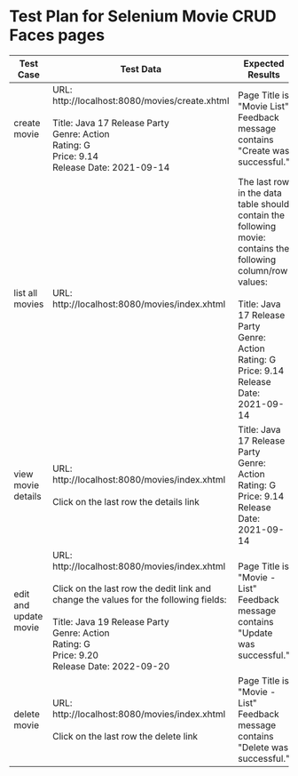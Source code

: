 # Test Plan for Selenium Movie CRUD Faces pages

| Test Case             | Test Data                                                                                                                                                                                                                                                             | Expected Results                                                                                                                                                                                                                    | Checked                                            |
|-----------------------|-----------------------------------------------------------------------------------------------------------------------------------------------------------------------------------------------------------------------------------------------------------------------|-------------------------------------------------------------------------------------------------------------------------------------------------------------------------------------------------------------------------------------|----------------------------------------------------|
| create movie          | URL: http://localhost:8080/movies/create.xhtml <br/><br/> Title: Java 17 Release Party<br />Genre: Action<br />Rating: G<br />Price: 9.14<br/>Release Date: 2021-09-14                                                                                                | Page Title is "Movie List"<br/>Feedback message contains "Create was successful."                                                                                                                                                   | :heavy_check_mark: |
| list all movies       | URL: http://localhost:8080/movies/index.xhtml                                                                                                                                                                                                                         | The last row in the data table should contain the following movie: contains the following column/row values: <br/><br/> Title: Java 17 Release Party<br />Genre: Action<br />Rating: G<br />Price: 9.14<br/>Release Date: 2021-09-14| :heavy_check_mark: |
| view movie details    | URL: http://localhost:8080/movies/index.xhtml <br/><br/> Click on the last row the details link                                                                                                                                                                       | Title: Java 17 Release Party<br />Genre: Action<br />Rating: G<br />Price: 9.14<br/>Release Date: 2021-09-14                                                                                                                        | :heavy_check_mark: |
| edit and update movie | URL: http://localhost:8080/movies/index.xhtml <br/><br/> Click on the last row the dedit link and change the values for the following fields: <br/><br/> Title: Java 19 Release Party<br />Genre: Action<br />Rating: G<br />Price: 9.20<br/>Release Date: 2022-09-20 | Page Title is "Movie - List"<br/>Feedback message contains "Update was successful."                                                                                                                                                 | :x: |
| delete movie          | URL: http://localhost:8080/movies/index.xhtml <br/><br/> Click on the last row the delete link                                                                                                                                                                        | Page Title is "Movie - List"<br/>Feedback message contains "Delete was successful."                                                                                                                                                 | :heavy_check_mark: |
